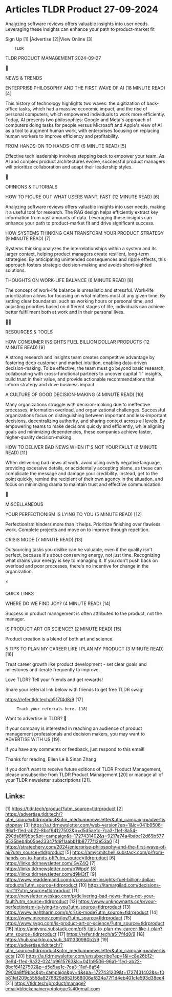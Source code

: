 # Articles TLDR Product 27-09-2024

Analyzing software reviews offers valuable insights into user needs.
Leveraging these insights can enhance your path to product-market
fit  

 Sign Up [1] |Advertise [2]|View Online [3] 

		TLDR 

TLDR PRODUCT MANAGEMENT 2024-09-27

📱 

NEWS & TRENDS

 ENTERPRISE PHILOSOPHY AND THE FIRST WAVE OF AI (18 MINUTE READ) [4] 

 This history of technology highlights two waves: the digitization of
back-office tasks, which had a massive economic impact, and the rise
of personal computers, which empowered individuals to work more
efficiently. Today, AI presents two philosophies: Google and Meta's
approach of computers doing tasks for people versus Microsoft and
Apple's view of AI as a tool to augment human work, with enterprises
focusing on replacing human workers to improve efficiency and
profitability. 

 FROM HANDS-ON TO HANDS-OFF (6 MINUTE READ) [5] 

 Effective tech leadership involves stepping back to empower your
team. As AI and complex product architectures evolve, successful
product managers will prioritize collaboration and adapt their
leadership styles. 

🚀 

OPINIONS & TUTORIALS

 HOW TO FIGURE OUT WHAT USERS WANT, FAST (12 MINUTE READ) [6] 

 Analyzing software reviews offers valuable insights into user needs,
making it a useful tool for research. The RAG design helps efficiently
extract key information from vast amounts of data. Leveraging these
insights can enhance your path to product-market fit and drive
significant success. 

 HOW SYSTEMS THINKING CAN TRANSFORM YOUR PRODUCT STRATEGY (9 MINUTE
READ) [7] 

 Systems thinking analyzes the interrelationships within a system and
its larger context, helping product managers create resilient,
long-term strategies. By anticipating unintended consequences and
ripple effects, this approach fosters strategic decision-making and
avoids short-sighted solutions. 

 THOUGHTS ON WORK-LIFE BALANCE (6 MINUTE READ) [8] 

 The concept of work-life balance is unrealistic and stressful.
Work-life prioritization allows for focusing on what matters most at
any given time. By setting clear boundaries, such as working hours or
personal time, and adjusting priorities based on different stages of
life, individuals can achieve better fulfillment both at work and in
their personal lives. 

🧑‍💻 

RESOURCES & TOOLS

 HOW CONSUMER INSIGHTS FUEL BILLION DOLLAR PRODUCTS (12 MINUTE READ)
[9] 

 A strong research and insights team creates competitive advantage by
fostering deep customer and market intuition, enabling data-driven
decision-making. To be effective, the team must go beyond basic
research, collaborating with cross-functional partners to uncover
capital “I” insights, build trust in their value, and provide
actionable recommendations that inform strategy and drive business
impact. 

 A CULTURE OF GOOD DECISION-MAKING (4 MINUTE READ) [10] 

 Many organizations struggle with decision-making due to ineffective
processes, information overload, and organizational challenges.
Successful organizations focus on distinguishing between important and
less-important decisions, decentralizing authority, and sharing
context across all levels. By empowering teams to make decisions
quickly and efficiently, while aligning goals and minimizing
dependencies, these companies achieve faster, higher-quality
decision-making. 

 HOW TO DELIVER BAD NEWS WHEN IT'S NOT YOUR FAULT (6 MINUTE READ) [11]


 When delivering bad news at work, avoid using overly negative
language, providing excessive details, or accidentally accepting
blame, as these can complicate the message and damage your
credibility. Instead, get to the point quickly, remind the recipient
of their own agency in the situation, and focus on minimizing drama to
maintain trust and effective communication. 

🎁 

MISCELLANEOUS

 YOUR PERFECTIONISM IS LYING TO YOU (5 MINUTE READ) [12] 

 Perfectionism hinders more than it helps. Prioritize finishing over
flawless work. Complete projects and move on to improve through
repetition. 

 CRISIS MODE (7 MINUTE READ) [13] 

 Outsourcing tasks you dislike can be valuable, even if the quality
isn't perfect, because it's about conserving energy, not just time.
Recognizing what drains your energy is key to managing it. If you
don't push back on overload and poor processes, there's no incentive
for change in the organization. 

⚡ 

QUICK LINKS

 WHERE DO WE FIND JOY? (4 MINUTE READ) [14] 

 Success in product management is often attributed to the product, not
the manager. 

 IS PRODUCT ART OR SCIENCE? (2 MINUTE READ) [15] 

 Product creation is a blend of both art and science. 

 5 TIPS TO PLAN MY CAREER LIKE I PLAN MY PRODUCT (3 MINUTE READ) [16] 

 Treat career growth like product development - set clear goals and
milestones and iterate frequently to improve. 

Love TLDR? Tell your friends and get rewards!

 Share your referral link below with friends to get free TLDR swag! 

 https://refer.tldr.tech/a517f4d8/9 [17] 

		 Track your referrals here. [18] 

Want to advertise in TLDR? 📰

 If your company is interested in reaching an audience of product
management professionals and decision makers, you may want to
ADVERTISE WITH US [19]. 

 If you have any comments or feedback, just respond to this email! 

Thanks for reading, 
Ellen Le & Sinan Zhang 

If you don't want to receive future editions of TLDR Product
Management, please unsubscribe from TLDR Product Management [20] or
manage all of your TLDR newsletter subscriptions [21]. 

 

Links:
------
[1] https://tldr.tech/product?utm_source=tldrproduct
[2] https://advertise.tldr.tech/?utm_source=tldrproduct&utm_medium=newsletter&utm_campaign=advertisetopnav
[3] https://a.tldrnewsletter.com/web-version?ep=1&lc=041b9506-96a1-11ed-ab22-8bcf64127502&p=d5d5ae1c-7ca3-11ef-8a54-290da8ff9bbc&pt=campaign&t=1727431402&s=9217a74a4babc12d69b5779535beb4b05be23347fd9f1aabb11b8777f12e53a0
[4] https://stratechery.com/2024/enterprise-philosophy-and-the-first-wave-of-ai/?utm_source=tldrproduct
[5] https://amycmitchell.substack.com/p/from-hands-on-to-hands-off?utm_source=tldrproduct
[6] https://links.tldrnewsletter.com/iGvZ4Q
[7] https://links.tldrnewsletter.com/p1WppY
[8] https://links.tldrnewsletter.com/d9M3tT
[9] https://www.readdemand.com/p/consumer-insights-fuel-billion-dollar-products?utm_source=tldrproduct
[10] https://itamargilad.com/decisions-part1/?utm_source=tldrproduct
[11] https://newsletter.weskao.com/p/delivering-bad-news-thats-not-your-fault?utm_source=tldrproduct
[12] https://www.unknownarts.co/p/your-perfectionism-is-lying-to-you?utm_source=tldrproduct
[13] https://www.leahtharin.com/p/crisis-mode?utm_source=tldrproduct
[14] https://www.mironov.com/joy/?utm_source=tldrproduct
[15] https://www.svpg.com/is-product-art-or-science/?utm_source=tldrproduct
[16] https://amivora.substack.com/p/5-tips-to-plan-my-career-like-i-plan?utm_source=tldrproduct
[17] https://refer.tldr.tech/a517f4d8/9
[18] https://hub.sparklp.co/sub_3411330980b2/9
[19] https://advertise.tldr.tech/?utm_source=tldrproduct&utm_medium=newsletter&utm_campaign=advertisecta
[20] https://a.tldrnewsletter.com/unsubscribe?ep=1&l=c8e26b12-3e94-11ed-9a32-0241b9615763&lc=041b9506-96a1-11ed-ab22-8bcf64127502&p=d5d5ae1c-7ca3-11ef-8a54-290da8ff9bbc&pt=campaign&pv=4&spa=1727431239&t=1727431402&s=f0b81fef209c5558a9276829d852f568006af824a77f1d4eb401cfe593d38ee4
[21] https://tldr.tech/product/manage?email=blockchaincryptologue%40gmail.com